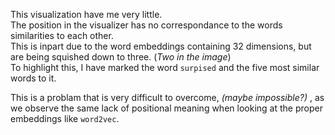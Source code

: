 This visualization have me very little.  
The position in the visualizer has no correspondance to the words similarities to each other.  
This is inpart due to the word embeddings containing 32 dimensions, but are being squished down to three. (_Two in the image_)  
To highlight this, I have marked the word `surpised` and the five most similar words to it.

This is a problam that is very difficult to overcome, _(maybe impossible?)_ , as we observe the same lack of positional meaning when looking at the proper embeddings like `word2vec`.